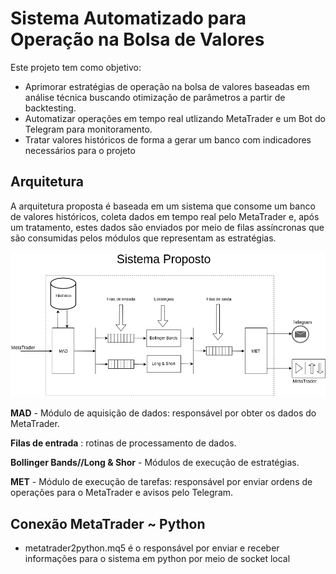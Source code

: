 # Sistema Automatizado para Operação na Bolsa de Valores

Este projeto tem como objetivo:

* Aprimorar estratégias de operação na bolsa de valores baseadas em análise técnica buscando otimização de parâmetros a partir de backtesting.
* Automatizar operações em tempo real utlizando MetaTrader e um Bot do Telegram para monitoramento.
* Tratar valores históricos de forma a gerar um banco com indicadores necessários para o projeto

## Arquitetura
A arquitetura proposta é baseada em um sistema que consome um banco de valores históricos, coleta dados em tempo real pelo MetaTrader e, após um tratamento, estes dados são enviados por meio de filas assíncronas que são consumidas pelos módulos que representam as estratégias.

![alt text](Drawables/diagrama_vetor.png "Diagrama do sistema proposto")

**MAD** - Módulo de aquisição de dados: responsável por obter os dados do MetaTrader.

**Filas de entrada** : rotinas de processamento de dados.

**Bollinger Bands//Long & Shor** -  Módulos de execução de estratégias.

**MET** -  Módulo de execução de tarefas: responsável por enviar ordens de operações para o MetaTrader e avisos pelo Telegram.

## Conexão MetaTrader ~ Python
* metatrader2python.mq5 é o responsável por enviar e receber informações para o sistema em python por meio de socket local
